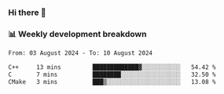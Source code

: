 ### Hi there 👋

### 📊 Weekly development breakdown
<!--START_SECTION:waka-->

```txt
From: 03 August 2024 - To: 10 August 2024

C++     13 mins         █████████████▓░░░░░░░░░░░   54.42 %
C       7 mins          ████████░░░░░░░░░░░░░░░░░   32.50 %
CMake   3 mins          ███▒░░░░░░░░░░░░░░░░░░░░░   13.08 %
```

<!--END_SECTION:waka-->
